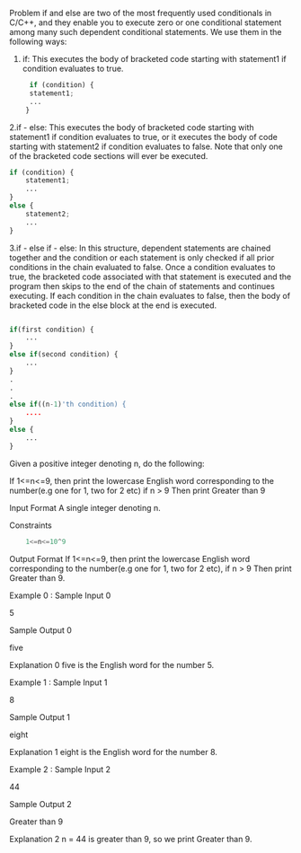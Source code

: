 Problem
if and else are two of the most frequently used conditionals in C/C++, and they enable you to execute zero or one conditional statement among many such dependent conditional statements. We use them in the following ways:

1. if: This executes the body of bracketed code starting with statement1 if condition evaluates to true.

```python
     if (condition) {
     statement1;
     ...
    }
```

2.if - else: This executes the body of bracketed code starting with statement1 if condition evaluates to true, or it executes the body of code starting with statement2 if condition evaluates to false. Note that only one of the bracketed code sections will ever be executed.

```python
if (condition) {
    statement1;
    ...
}
else {
    statement2;
    ...
}
```

3.if - else if - else: In this structure, dependent statements are chained together and the condition or each statement is only checked if all prior conditions in the chain evaluated to false. Once a condition evaluates to true, the bracketed code associated with that statement is executed and the program then skips to the end of the chain of statements and continues executing. If each condition in the chain evaluates to false, then the body of bracketed code in the else block at the end is executed.

```python

if(first condition) {
    ...
}
else if(second condition) {
    ...
}
.
.
.
else if((n-1)'th condition) {
    ....
}
else {
    ...
}

```

Given a positive integer denoting n, do the following:

If  1<=n<=9, then print the lowercase English word corresponding to the number(e.g one for 1, two for 2 etc)
    if n > 9 Then print Greater than 9 

Input Format
A single integer denoting n.

Constraints

```python
    1<=n<=10^9 
```

Output Format
If 1<=n<=9, then print the lowercase English word corresponding to the number(e.g one for 1, two for 2 etc), if n > 9 Then print Greater than 9.

Example 0 :
Sample Input 0

5

Sample Output 0

five

Explanation 0
five is the English word for the number 5.

Example 1 :
Sample Input 1

8

Sample Output 1

eight

Explanation 1
eight is the English word for the number 8.

Example 2 :
Sample Input 2

44

Sample Output 2

Greater than 9

Explanation 2
n = 44 is greater than 9, so we print Greater than 9.
